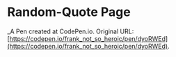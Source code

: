 # Random-Quote Page
 _A Pen created at CodePen.io. Original URL: [https://codepen.io/frank_not_so_heroic/pen/dyoRWEd](https://codepen.io/frank_not_so_heroic/pen/dyoRWEd).

 